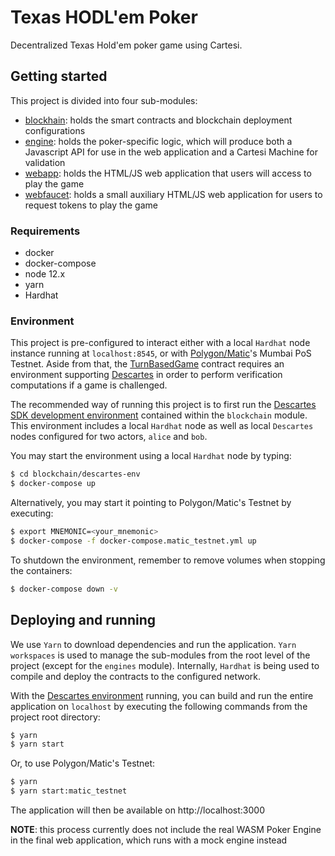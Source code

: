 # Texas HODL'em Poker

Decentralized Texas Hold'em poker game using Cartesi.

## Getting started

This project is divided into four sub-modules:
- [blockhain](blockchain/README.md): holds the smart contracts and blockchain deployment  configurations
- [engine](engine/README.md): holds the poker-specific logic, which will produce both a Javascript API for use in the web application and a Cartesi Machine for validation
- [webapp](webapp/README.md): holds the HTML/JS web application that users will access to play the game
- [webfaucet](webfaucet/README.md): holds a small auxiliary HTML/JS web application for users to request tokens to play the game 

### Requirements

- docker
- docker-compose
- node 12.x
- yarn
- Hardhat


### Environment

This project is pre-configured to interact either with a local `Hardhat` node instance running at `localhost:8545`, or with [Polygon/Matic](https://polygon.technology/)'s Mumbai PoS Testnet. Aside from that, the [TurnBasedGame](blockchain/contracts/TurnBasedGame.sol) contract requires an environment supporting [Descartes](https://github.com/cartesi/descartes) in order to perform verification computations if a game is challenged.

The recommended way of running this project is to first run the [Descartes SDK development environment](blockchain/descartes-env/) contained within the `blockchain` module. This environment includes a local `Hardhat` node as well as local `Descartes` nodes configured for two actors, `alice` and `bob`.

You may start the environment using a local `Hardhat` node by typing:
```bash
$ cd blockchain/descartes-env
$ docker-compose up
```

Alternatively, you may start it pointing to Polygon/Matic's Testnet by executing:
```bash
$ export MNEMONIC=<your_mnemonic>
$ docker-compose -f docker-compose.matic_testnet.yml up
```

To shutdown the environment, remember to remove volumes when stopping the containers:
```bash
$ docker-compose down -v
```


## Deploying and running

We use `Yarn` to download dependencies and run the application. `Yarn workspaces` is used to manage the sub-modules from the root level of the project (except for the `engines` module). Internally, `Hardhat` is being used to compile and deploy the contracts to the configured network.

With the [Descartes environment](#Environment) running, you can build and run the entire application on `localhost` by executing the following commands from the project root directory:

```bash
$ yarn
$ yarn start
```

Or, to use Polygon/Matic's Testnet:
```bash
$ yarn
$ yarn start:matic_testnet
```

The application will then be available on http://localhost:3000

**NOTE**: this process currently does not include the real WASM Poker Engine in the final web application, which runs with a mock engine instead
